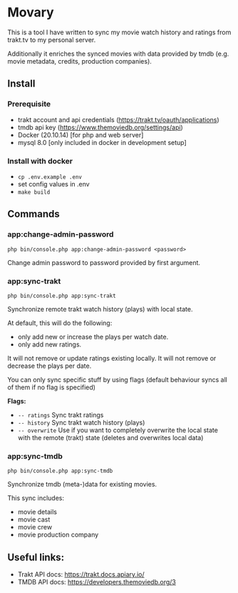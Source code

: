 # Movary

This is a tool I have written to sync my movie watch history and ratings from trakt.tv to my personal server.

Additionally it enriches the synced movies with data provided by tmdb (e.g. movie metadata, credits, production companies).

## Install

### Prerequisite

- trakt account and api credentials (https://trakt.tv/oauth/applications)
- tmdb api key (https://www.themoviedb.org/settings/api)
- Docker (20.10.14) [for php and web server]
- mysql 8.0 [only included in docker in development setup]

### Install with docker

- `cp .env.example .env`
- set config values in .env
- `make build`

## Commands

### app:change-admin-password

```
php bin/console.php app:change-admin-password <password>
```

Change admin password to password provided by first argument.

### app:sync-trakt

```
php bin/console.php app:sync-trakt
```

Synchronize remote trakt watch history (plays) with local state.

At default, this will do the following:

- only add new or increase the plays per watch date.
- only add new ratings.

It will not remove or update ratings existing locally.
It will not remove or decrease the plays per date.

You can only sync specific stuff by using flags (default behaviour syncs all of them if no flag is specified)

**Flags:**

- `-- ratings`
  Sync trakt ratings
- `-- history`
  Sync trakt watch history (plays)
- `-- overwrite`
  Use if you want to completely overwrite the local state with the remote (trakt) state (deletes and overwrites local data)

### app:sync-tmdb

```
php bin/console.php app:sync-tmdb
```

Synchronize tmdb (meta-)data for existing movies.

This sync includes:

- movie details
- movie cast
- movie crew
- movie production company

## Useful links:

- Trakt API docs: https://trakt.docs.apiary.io/
- TMDB API docs: https://developers.themoviedb.org/3
